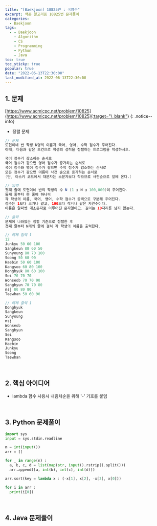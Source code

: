 ```yaml
---
title: "[Baekjoon] 10825번 : 국영수"
excerpt: 백준 알고리즘 10825번 문제풀이
categories:
  - Baekjoon
tags:
  - - Baekjoon
    - Algorithm
    - CS
    - Programming
    - Python
    - Java
toc: true
toc_sticky: true
popular: true
date: "2022-06-13T22:30:00"
last_modified_at: 2022-06-13T22:30:00
---
```


## 1. 문제

[https://www.acmicpc.net/problem/10825](https://www.acmicpc.net/problem/10825){:target="\_blank"}
{: .notice--info}

- 정렬 문제

```java
// 문제
도현이네 반 학생 N명의 이름과 국어, 영어, 수학 점수가 주어진다. 
이때, 다음과 같은 조건으로 학생의 성적을 정렬하는 프로그램을 작성하시오.

국어 점수가 감소하는 순서로
국어 점수가 같으면 영어 점수가 증가하는 순서로
국어 점수와 영어 점수가 같으면 수학 점수가 감소하는 순서로
모든 점수가 같으면 이름이 사전 순으로 증가하는 순서로 
(단, 아스키 코드에서 대문자는 소문자보다 작으므로 사전순으로 앞에 온다.)

// 입력
첫째 줄에 도현이네 반의 학생의 수 N (1 ≤ N ≤ 100,000)이 주어진다. 
둘째 줄부터 한 줄에 하나씩 
각 학생의 이름, 국어, 영어, 수학 점수가 공백으로 구분해 주어진다. 
점수는 1보다 크거나 같고, 100보다 작거나 같은 자연수이다. 
이름은 알파벳 대소문자로 이루어진 문자열이고, 길이는 10자리를 넘지 않는다.

// 출력
문제에 나와있는 정렬 기준으로 정렬한 후 
첫째 줄부터 N개의 줄에 걸쳐 각 학생의 이름을 출력한다.

// 예제 입력 1 
12
Junkyu 50 60 100
Sangkeun 80 60 50
Sunyoung 80 70 100
Soong 50 60 90
Haebin 50 60 100
Kangsoo 60 80 100
Donghyuk 80 60 100
Sei 70 70 70
Wonseob 70 70 90
Sanghyun 70 70 80
nsj 80 80 80
Taewhan 50 60 90

// 예제 출력 1 
Donghyuk
Sangkeun
Sunyoung
nsj
Wonseob
Sanghyun
Sei
Kangsoo
Haebin
Junkyu
Soong
Taewhan
```

<br>

## 2. 핵심 아이디어

- lambda 함수 사용시 내림차순을 위해 '-' 기호를 붙임

<br>

## 3. Python 문제풀이

```python
import sys
input = sys.stdin.readline

n = int(input())
arr = []

for _ in range(n) :
  a, b, c, d = list(map(str, input().rstrip().split()))
  arr.append([a, int(b), int(c), int(d)])

arr.sort(key = lambda x : (-x[1], x[2], -x[3], x[0]))

for i in arr :
  print(i[0])
```

<br>

## 4. Java 문제풀이

```java

```
